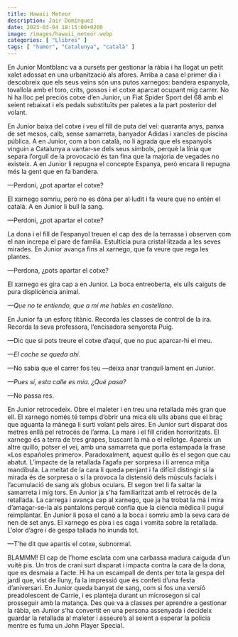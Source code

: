 ```yaml
---
title: Hawaii Meteor
description: Jair Domínguez
date: 2023-03-04 18:15:00+0200
image: /images/hawaii_meteor.webp
categories: [ "Llibres" ]
tags: [ "humor", "Catalunya", "català" ]
---
```


En Junior Montblanc va a cursets per gestionar la ràbia i ha llogat un petit xalet adossat en una urbanització als afores. Arriba a casa el primer dia i descobreix que els seus veïns són uns putos xarnegos: bandera espanyola, tovallola amb el toro, crits, gossos i el cotxe aparcat ocupant mig carrer. No hi ha lloc pel preciós cotxe d’en Junior, un Fiat Spider Sport del 68 amb el seient rebaixat i els pedals substituïts per paletes a la part posterior del volant.

En Junior baixa del cotxe i veu el fill de puta del veí: quaranta anys, panxa de set mesos, calb, sense samarreta, banyador Adidas i xancles de piscina pública. A en Junior, com a bon català, no li agrada que els espanyols vinguin a Catalunya a vantar-se dels seus símbols, perquè la línia que separa l’orgull de la provocació és tan fina que la majoria de vegades no existeix. A en Junior li repugna el concepte Espanya, però encara li repugna més la gent que en fa bandera.

—Perdoni, ¿pot apartar el cotxe?

El xarnego somriu, però no es dóna per al·ludit i fa veure que no entén el català. A en Junior li bull la sang.

—Perdoni, ¿pot apartar el cotxe?

La dona i el fill de l’espanyol treuen el cap des de la terrassa i observen com el nan increpa el pare de família. Estultícia pura cristal·litzada a les seves mirades. En Junior avança fins al xarnego, que fa veure que rega les plantes.

—Perdona, ¿pots apartar el cotxe?

El xarnego es gira cap a en Junior. La boca entreoberta, els ulls caiguts de pura displicència animal.

*—Que no te entiendo, que a mí me hables en castellano.*

En Junior fa un esforç titànic. Recorda les classes de control de la ira. Recorda la seva professora, l’encisadora senyoreta Puig.

—Dic que si pots treure el cotxe d’aquí, que no puc aparcar-hi el meu.

*—El coche se queda ahí.*

—No sabia que el carrer fos teu —deixa anar tranquil·lament en Junior.

*—Pues sí, esta calle es mía. ¿Qué pasa?*

—No passa res.

En Junior retrocedeix. Obre el maleter i en treu una retallada més gran que ell. El xarnego només té temps d’obrir una mica els ulls abans que el braç que aguanta la mànega li surti volant pels aires. En Junior surt disparat dos metres enllà pel retrocés de l’arma. La mare i el fill criden horroritzats. El xarnego és a terra de tres grapes, buscant la mà o el rellotge. Apareix un altre quillo, potser el veí, amb una samarreta que porta estampada la frase «Los españoles primero». Paradoxalment, aquest quillo és el segon que cau abatut. L’impacte de la retallada l’agafa per sorpresa i li arrenca mitja mandíbula. La meitat de la cara li queda penjant i fa difícil distingir si la mirada és de sorpresa o si la provoca la distensió dels músculs facials i l’acumulació de sang als globus oculars. El segon tret li fa saltar la samarreta i mig tors. En Junior ja s’ha familiaritzat amb el retrocés de la retallada. La carrega i avança cap al xarnego, que ja ha trobat la mà i mira d’amagar-se-la als pantalons perquè confia que la ciència mèdica li pugui reimplantar. En Junior li posa el canó a la boca i somriu amb la seva cara de nen de set anys. El xarnego es pixa i es caga i vomita sobre la retallada. L’olor d’agre i de gespa tallada ho inunda tot.

—T’he dit que apartis el cotxe, subnormal.

BLAMMM! El cap de l’home esclata com una carbassa madura caiguda d’un vuitè pis. Un tros de crani surt disparat i impacta contra la cara de la dona, que es desmaia a l’acte. Hi ha un escampall de dents per tota la gespa del jardí que, vist de lluny, fa la impressió que és confeti d’una festa d’aniversari. En Junior queda banyat de sang, com si fos una versió preadolescent de Carrie, i es planteja durant un microsegon si cal prosseguir amb la matança. Des que va a classes per aprendre a gestionar la ràbia, en Junior s’ha convertit en una persona assenyada i decideix guardar la retallada al maleter i asseure’s al seient a esperar la policia mentre es fuma un John Player Special.
